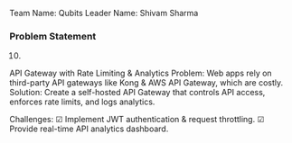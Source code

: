 Team Name: Qubits
Leader Name: Shivam Sharma


### Problem Statement
10.
API Gateway with Rate Limiting & Analytics
Problem: Web apps rely on third-party API gateways like Kong & AWS API Gateway, which are costly.
Solution: Create a self-hosted API Gateway that controls API access, enforces rate limits, and logs analytics.

Challenges:
☑ Implement JWT authentication & request throttling.
☑ Provide real-time API analytics dashboard.
